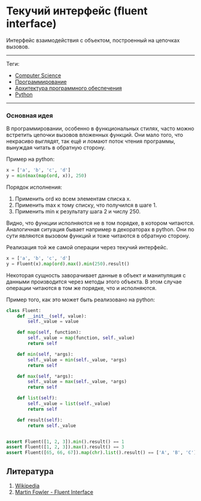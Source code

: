 # Текучий интерфейс (fluent interface)

Интерфейс взаимодействия с объектом, построенный на цепочках вызовов.

---

Теги:

- [Computer Science](../_tags/computer%20science.md)
- [Программирование](../_tags/программирование.md)
- [Архитектура программного обеспечения](../_tags/архитектура%20программного%20обеспечения.md)
- [Python](../_tags/python.md)

---

### Основная идея

В программировании, особенно в функциональных стилях, часто можно встретить
цепочки вызовов вложенных функций. Они мало того, что некрасиво выглядят, так
ещё и ломают поток чтения программы, вынуждая читать в обратную сторону.

Пример на python:

```python
x = ['a', 'b', 'c', 'd']
y = min(max(map(ord, x)), 250)
```

Порядок исполнения:

1. Применить ord ко всем элементам списка х.
2. Применить max к тому списку, что получился в шаге 1.
3. Применить min к результату шага 2 и числу 250.

Видно, что функции исполняются не в том порядке, в котором читаются.
Аналогичная ситуация бывает например в декораторах в python. Они по сути
являются вызовом функций и тоже читаются в обратную сторону.

Реализация той же самой операции через текучий интерфейс.

```python
x = ['a', 'b', 'c', 'd']
y = Fluent(x).map(ord).max().min(250).result()
```

Некоторая сущность заворачивает данные в объект и манипуляция с данными
производится через методы этого объекта. В этом случае операции читаются в том
же порядке, что и исполняются.

Пример того, как это может быть реализовано на python:

```python
class Fluent:
    def __init__(self, value):
        self._value = value

    def map(self, function):
        self._value = map(function, self._value)
        return self

    def min(self, *args):
        self._value = min(self._value, *args)
        return self

    def max(self, *args):
        self._value = max(self._value, *args)
        return self

    def list(self):
        self._value = list(self._value)
        return self

    def result(self):
        return self._value


assert Fluent([1, 2, 3]).min().result() == 1
assert Fluent([1, 2, 3]).max().result() == 3
assert Fluent([65, 66, 67]).map(chr).list().result() == ['A', 'B', 'C']
```

## Литература

1. [Wikipedia](https://ru.wikipedia.org/wiki/Fluent_interface)
1. [Martin Fowler - Fluent Interface](https://www.martinfowler.com/bliki/FluentInterface.html)
